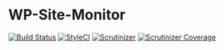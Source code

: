 # WP-Site-Monitor

[![Build Status](https://img.shields.io/travis/BWibrew/WP-Site-Monitor.svg?branch=master&style=flat-square)](https://travis-ci.org/BWibrew/WP-Site-Monitor)
[![StyleCI](https://styleci.io/repos/100482455/shield?branch=master)](https://styleci.io/repos/100482455)
[![Scrutinizer](https://img.shields.io/scrutinizer/g/BWibrew/WP-Site-Monitor.svg?style=flat-square)](https://scrutinizer-ci.com/g/BWibrew/WP-Site-Monitor)
[![Scrutinizer Coverage](https://img.shields.io/scrutinizer/coverage/g/BWibrew/WP-Site-Monitor.svg?style=flat-square)](https://scrutinizer-ci.com/g/BWibrew/WP-Site-Monitor)
